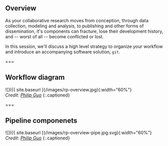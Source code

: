 ---
---

## Overview

As your collaborative research moves from conception, through data collection, modeling and analysis, to publishing and other forms of dissemination, it's components can fracture, lose their development history, and -- worst of all -- become conflicted or lost.

In this session, we'll discuss a high level strategy to organize your workflow and introduce an accompanying software solution, `git`.

===

## Workflow diagram

![]({{ site.baseurl }}/images/rp-overview.jpg){:width="60%"}  
*Credit: [Philip Guo](http://cacm.acm.org/blogs/blog-cacm/169199-data-science-workflow-overview-and-challenges)*
{:.captioned}

===

## Pipeline componenets

![]({{ site.baseurl }}/images/rp-overview-pipe.jpg.svg){:width="60%"}  
*Credit: [Philip Guo](http://cacm.acm.org/blogs/blog-cacm/169199-data-science-workflow-overview-and-challenges)*
{:.captioned}
